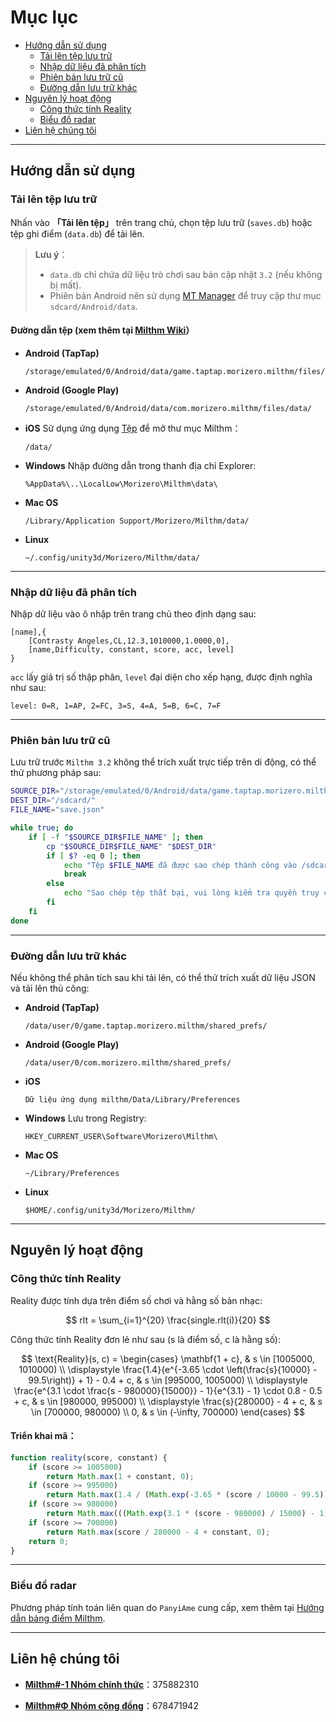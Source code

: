 
# Mục lục

- [Hướng dẫn sử dụng](#hướng-dẫn-sử-dụng)
  - [Tải lên tệp lưu trữ](#tải-lên-tệp-lưu-trữ)
  - [Nhập dữ liệu đã phân tích](#nhập-dữ-liệu-đã-phân-tích)
  - [Phiên bản lưu trữ cũ](#phiên-bản-lưu-trữ-cũ)
  - [Đường dẫn lưu trữ khác](#đường-dẫn-lưu-trữ-khác)
- [Nguyên lý hoạt động](#nguyên-lý-hoạt-động)
  - [Công thức tính Reality](#công-thức-tính-reality)
  - [Biểu đồ radar](#biểu-đồ-radar)
- [Liên hệ chúng tôi](#liên-hệ-chúng-tôi)

---

## Hướng dẫn sử dụng

### Tải lên tệp lưu trữ

Nhấn vào **「Tải lên tệp」** trên trang chủ, chọn tệp lưu trữ (`saves.db`) hoặc tệp ghi điểm (`data.db`) để tải lên.

> **Lưu ý**：
> - `data.db` chỉ chứa dữ liệu trò chơi sau bản cập nhật `3.2` (nếu không bị mất).
> - Phiên bản Android nên sử dụng [MT Manager](https://mt2.cn/) để truy cập thư mục `sdcard/Android/data`.

#### **Đường dẫn tệp (xem thêm tại [Milthm Wiki](https://milthm.fandom.com/wiki/Data_File)）**

- **Android (TapTap)**
  ```text
  /storage/emulated/0/Android/data/game.taptap.morizero.milthm/files/data/
  ```
- **Android (Google Play)**
  ```text
  /storage/emulated/0/Android/data/com.morizero.milthm/files/data/
  ```
- **iOS**
  Sử dụng ứng dụng [Tệp](https://support.apple.com/vi-vn/102570) để mở thư mục Milthm：
  ```text
  /data/
  ```
- **Windows**
  Nhập đường dẫn trong thanh địa chỉ Explorer:
  ```text
  %AppData%\..\LocalLow\Morizero\Milthm\data\
  ```
- **Mac OS**
  ```text
  /Library/Application Support/Morizero/Milthm/data/
  ```
- **Linux**
  ```text
  ~/.config/unity3d/Morizero/Milthm/data/
  ```

---

### Nhập dữ liệu đã phân tích

Nhập dữ liệu vào ô nhập trên trang chủ theo định dạng sau:

```text
[name],{
    [Contrasty Angeles,CL,12.3,1010000,1.0000,0],
    [name,Difficulty, constant, score, acc, level]
}
```

`acc` lấy giá trị số thập phân, `level` đại diện cho xếp hạng, được định nghĩa như sau:

```text
level: 0=R, 1=AP, 2=FC, 3=S, 4=A, 5=B, 6=C, 7=F
```

---

### Phiên bản lưu trữ cũ

Lưu trữ trước `Milthm 3.2` không thể trích xuất trực tiếp trên di động, có thể thử phương pháp sau:

```sh
SOURCE_DIR="/storage/emulated/0/Android/data/game.taptap.morizero.milthm/files/"
DEST_DIR="/sdcard/"
FILE_NAME="save.json"

while true; do
    if [ -f "$SOURCE_DIR$FILE_NAME" ]; then
        cp "$SOURCE_DIR$FILE_NAME" "$DEST_DIR"
        if [ $? -eq 0 ]; then
            echo "Tệp $FILE_NAME đã được sao chép thành công vào /sdcard/"
            break
        else
            echo "Sao chép tệp thất bại, vui lòng kiểm tra quyền truy cập!"
        fi
    fi
done
```

---

### Đường dẫn lưu trữ khác

Nếu không thể phân tích sau khi tải lên, có thể thử trích xuất dữ liệu JSON và tải lên thủ công:

- **Android (TapTap)**
  ```text
  /data/user/0/game.taptap.morizero.milthm/shared_prefs/
  ```
- **Android (Google Play)**
  ```text
  /data/user/0/com.morizero.milthm/shared_prefs/
  ```
- **iOS**
  ```text
  Dữ liệu ứng dụng milthm/Data/Library/Preferences
  ```
- **Windows**
  Lưu trong Registry:
  ```text
  HKEY_CURRENT_USER\Software\Morizero\Milthm\
  ```
- **Mac OS**
  ```text
  ~/Library/Preferences
  ```
- **Linux**
  ```text
  $HOME/.config/unity3d/Morizero/Milthm/
  ```

---

## Nguyên lý hoạt động

### Công thức tính Reality

Reality được tính dựa trên điểm số chơi và hằng số bản nhạc:

$$
rlt = \sum_{i=1}^{20} \frac{single.rlt(i)}{20}
$$

Công thức tính Reality đơn lẻ như sau (s là điểm số, c là hằng số):


$$
\text{Reality}(s, c) =
\begin{cases} 
\mathbf{1 + c}, & s \in [1005000, 1010000) \\
\displaystyle \frac{1.4}{e^{-3.65 \cdot \left(\frac{s}{10000} - 99.5\right)} + 1} - 0.4 + c, 
& s \in [995000, 1005000) \\
\displaystyle \frac{e^{3.1 \cdot \frac{s - 980000}{15000}} - 1}{e^{3.1} - 1} \cdot 0.8 - 0.5 + c, 
& s \in [980000, 995000) \\
\displaystyle \frac{s}{280000} - 4 + c, & s \in [700000, 980000) \\
0, & s \in (-\infty, 700000)
\end{cases}
$$


#### Triển khai mã：
```js
function reality(score, constant) {
    if (score >= 1005000)
        return Math.max(1 + constant, 0);
    if (score >= 995000) 
        return Math.max(1.4 / (Math.exp(-3.65 * (score / 10000 - 99.5)) + 1) - 0.4 + constant, 0);
    if (score >= 980000) 
        return Math.max(((Math.exp(3.1 * (score - 980000) / 15000) - 1) / (Math.exp(3.1) - 1)) * 0.8 - 0.5 + constant, 0);
    if (score >= 700000) 
        return Math.max(score / 280000 - 4 + constant, 0);
    return 0;
}
```

---

### Biểu đồ radar

Phương pháp tính toán liên quan do `PanyiAme` cung cấp, xem thêm tại [Hướng dẫn bảng điểm Milthm](https://wwp.lanzoup.com/iZ59A2j8nbpe).

---

## Liên hệ chúng tôi

- **[Milthm#-1 Nhóm chính thức](https://qm.qq.com/q/Utb6sNDvki)**：375882310

- **[Milthm#Φ Nhóm cộng đồng](https://qm.qq.com/q/fIErsKKz3a)**：678471942
